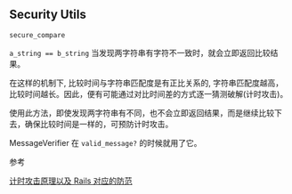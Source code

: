 ## Security Utils

```
secure_compare
```

`a_string == b_string` 当发现两字符串有字符不一致时，就会立即返回比较结果。

在这样的机制下, 比较时间与字符串匹配度是有正比关系的, 字符串匹配度越高，比较时间越长。因此，便有可能通过对比时间差的方式逐一猜测破解(计时攻击)。

使用此方法，即使发现两字符串有不同，也不会立即返回结果，而是继续比较下去，确保比较时间是一样的，可预防计时攻击。

MessageVerifier 在 `valid_message?` 的时候就用了它。

参考

[计时攻击原理以及 Rails 对应的防范](https://ruby-china.org/topics/21380)
